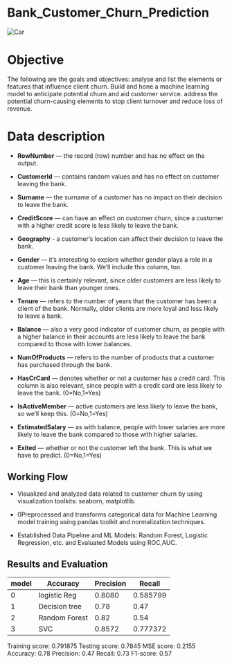 # Bank_Customer_Churn_Prediction

![Car](https://dezyre.gumlet.io/images/blog/churn-models/Customer_Churn_Prediction_Models_in_Machine_Learning.png)

# Objective

The following are the goals and objectives: analyse and list the elements or features that influence client churn. Build and hone a machine learning model to anticipate potential churn and aid customer service. address the potential churn-causing elements to stop client turnover and reduce loss of revenue.

# Data description

+ **RowNumber** — the record (row) number and has no effect on the output.

+ **CustomerId** — contains random values and has no effect on customer leaving the bank.

+ **Surname** — the surname of a customer has no impact on their decision to leave the bank.

+ **CreditScore** — can have an effect on customer churn, since a customer with a higher credit score is less likely to leave the bank. 

+ **Geography** - a customer’s  location can affect their decision to leave the bank.

+ **Gender** — it’s interesting to explore whether gender plays a role in a customer leaving the bank. We’ll include this column, too.

+ **Age** — this is certainly relevant, since older customers are less likely to leave their bank than younger ones.

+ **Tenure** — refers to the number of years that the customer has been a client of the bank. Normally, older clients are more loyal and less likely to leave a bank.

+ **Balance** — also a very good indicator of customer churn, as people with a higher balance in their accounts are less likely to leave the bank compared to those         with lower balances.

+ **NumOfProducts** — refers to the number of products that a customer has purchased through the bank.

+ **HasCrCard** — denotes whether or not a customer has a credit card. This column is also relevant, since people with a credit card are less likely to leave the bank.     (0=No,1=Yes)

+ **IsActiveMember** — active customers are less likely to leave the bank, so we’ll keep this. (0=No,1=Yes)
 
+ **EstimatedSalary** — as with balance, people with lower salaries are more likely to leave the bank compared to those with higher salaries.

+ **Exited** — whether or not the customer left the bank. This is what we have to predict. (0=No,1=Yes)

## Working Flow 
+ Visualized and analyzed data related to customer churn by using visualization toolkits: seaborn, matplotlib.

+ 0Preprocessed and transforms categorical data for Machine Learning model training using pandas toolkit and normalization techniques.

+ Established Data Pipeline and ML Models: Random Forest, Logistic Regression, etc. and Evaluated Models using ROC,AUC.

## Results and Evaluation


|model| Accuracy|	Precision	|Recall|
| - | - | - |  - |
|0|	logistic Reg|	0.8080|	0.585799|	0.194499|
|1|	Decision tree|	0.78|0.47| 0.73|
|2|	Random Forest|	0.82|0.54|	0.72|
|3|	SVC|	0.8572|	0.777372|	0.418468|

Training score:  0.791875
Testing score:  0.7845
MSE score:  0.2155
Accuracy: 0.78
Precision: 0.47
Recall: 0.73
F1-score: 0.57



